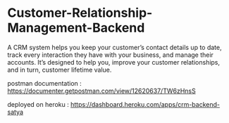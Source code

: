 # Customer-Relationship-Management-Backend
A CRM system helps you keep your customer’s contact details up to date, track every interaction they have with your business, and manage their accounts. It’s designed to help you, improve your customer relationships, and in turn, customer lifetime value.

postman documentation : https://documenter.getpostman.com/view/12620637/TW6zHnsS

deployed on heroku : https://dashboard.heroku.com/apps/crm-backend-satya
